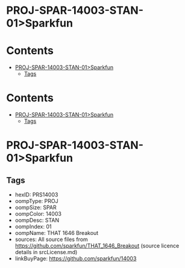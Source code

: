 
PROJ-SPAR-14003-STAN-01>Sparkfun
================================

Contents
========

* [PROJ-SPAR-14003-STAN-01>Sparkfun](#proj-spar-14003-stan-01sparkfun)
	* [Tags](#tags)

Contents
========

* [PROJ-SPAR-14003-STAN-01>Sparkfun](#proj-spar-14003-stan-01sparkfun)
	* [Tags](#tags)

# PROJ-SPAR-14003-STAN-01>Sparkfun

## Tags

- hexID: PRS14003
- oompType: PROJ
- oompSize: SPAR
- oompColor: 14003
- oompDesc: STAN
- oompIndex: 01
- oompName: THAT 1646 Breakout
- sources: All source files from https://github.com/sparkfun/THAT_1646_Breakout (source licence details in srcLicense.md)
- linkBuyPage: https://github.com/sparkfun/14003
